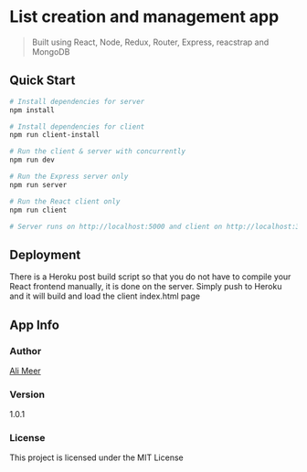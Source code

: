 # List creation and management app

> Built using React, Node, Redux, Router, Express, reacstrap and MongoDB


## Quick Start

```bash
# Install dependencies for server
npm install

# Install dependencies for client
npm run client-install

# Run the client & server with concurrently
npm run dev

# Run the Express server only
npm run server

# Run the React client only
npm run client

# Server runs on http://localhost:5000 and client on http://localhost:3000
```

## Deployment

There is a Heroku post build script so that you do not have to compile your React frontend manually, it is done on the server. Simply push to Heroku and it will build and load the client index.html page

## App Info

### Author


[Ali Meer](https://github.com/AliMeer/Things2Buy)

### Version

1.0.1

### License

This project is licensed under the MIT License
